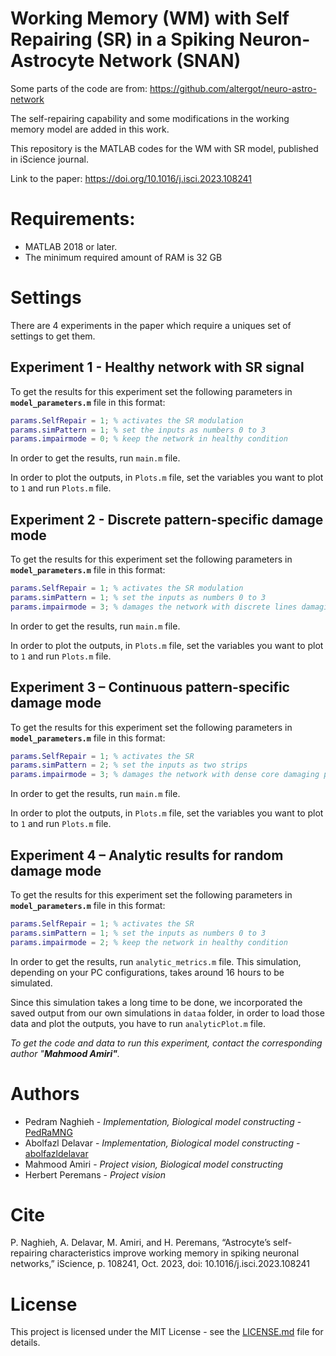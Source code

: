 # Working Memory (WM) with Self Repairing (SR) in a Spiking Neuron-Astrocyte Network (SNAN)

Some parts of the code are from: https://github.com/altergot/neuro-astro-network

The self-repairing capability and some modifications in the working memory model are added in this work.

This repository is the MATLAB codes for the WM with SR model, published in iScience journal.

Link to the paper: https://doi.org/10.1016/j.isci.2023.108241

# Requirements:

* MATLAB 2018 or later.
* The minimum required amount of RAM is 32 GB

# Settings

There are 4 experiments in the paper which require a uniques set of settings to get them.

## Experiment 1 - Healthy network with SR signal

To get the results for this experiment set the following parameters in **`model_parameters.m`** file in this format:

```matlab
params.SelfRepair = 1; % activates the SR modulation
params.simPattern = 1; % set the inputs as numbers 0 to 3
params.impairmode = 0; % keep the network in healthy condition
```

In order to get the results, run `main.m` file.

In order to plot the outputs, in `Plots.m` file, set the variables you want to plot to `1` and run `Plots.m` file.

## Experiment 2 - Discrete pattern-specific damage mode

To get the results for this experiment set the following parameters in **`model_parameters.m`** file in this format:

```matlab
params.SelfRepair = 1; % activates the SR modulation
params.simPattern = 1; % set the inputs as numbers 0 to 3
params.impairmode = 3; % damages the network with discrete lines damaging pattern
```

In order to get the results, run `main.m` file.

In order to plot the outputs, in `Plots.m` file, set the variables you want to plot to `1` and run `Plots.m` file.

## Experiment 3 – Continuous pattern-specific damage mode

To get the results for this experiment set the following parameters in **`model_parameters.m`** file in this format:

```matlab
params.SelfRepair = 1; % activates the SR
params.simPattern = 2; % set the inputs as two strips
params.impairmode = 3; % damages the network with dense core damaging pattern
```

In order to get the results, run `main.m` file.

In order to plot the outputs, in `Plots.m` file, set the variables you want to plot to `1` and run `Plots.m` file.

## Experiment 4 – Analytic results for random damage mode

To get the results for this experiment set the following parameters in **`model_parameters.m`** file in this format:

```matlab
params.SelfRepair = 1; % activates the SR
params.simPattern = 1; % set the inputs as numbers 0 to 3
params.impairmode = 2; % keep the network in healthy condition
```

In order to get the results, run `analytic_metrics.m` file. This simulation, depending on your PC configurations, takes around 16 hours to be simulated.

Since this simulation takes a long time to be done, we incorporated the saved output from our own simulations in `dataa` folder, in order to load those data and plot the outputs, you have to run `analyticPlot.m` file.

_To get the code and data to run this experiment, contact the corresponding author "**Mahmood Amiri"**._

# Authors

* Pedram Naghieh - _Implementation, Biological model constructing_ - [PedRaMNG](https://github.com/PedRaMNG)
* Abolfazl Delavar - _Implementation, Biological model constructing_ - [abolfazldelavar](https://github.com/abolfazldelavar)
* Mahmood Amiri - _Project vision, Biological model constructing_
* Herbert Peremans - _Project vision_

# Cite

P. Naghieh, A. Delavar, M. Amiri, and H. Peremans, “Astrocyte’s self-repairing characteristics improve working memory in spiking neuronal networks,” iScience, p. 108241, Oct. 2023, doi: 10.1016/j.isci.2023.108241

# License 

This project is licensed under the MIT License - see the [LICENSE.md](https://github.com/PedRaMNG/working-memory-with-self-repairing/blob/main/LICENSE) file for details.

